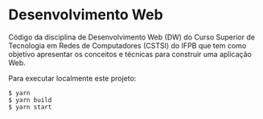 # Desenvolvimento Web

Código da disciplina de Desenvolvimento Web (DW) do Curso Superior de Tecnologia em Redes de Computadores (CSTSI) do IFPB que tem como objetivo apresentar os conceitos e técnicas para construir uma aplicação Web.

Para executar localmente este projeto:

```
$ yarn
$ yarn build
$ yarn start
```

